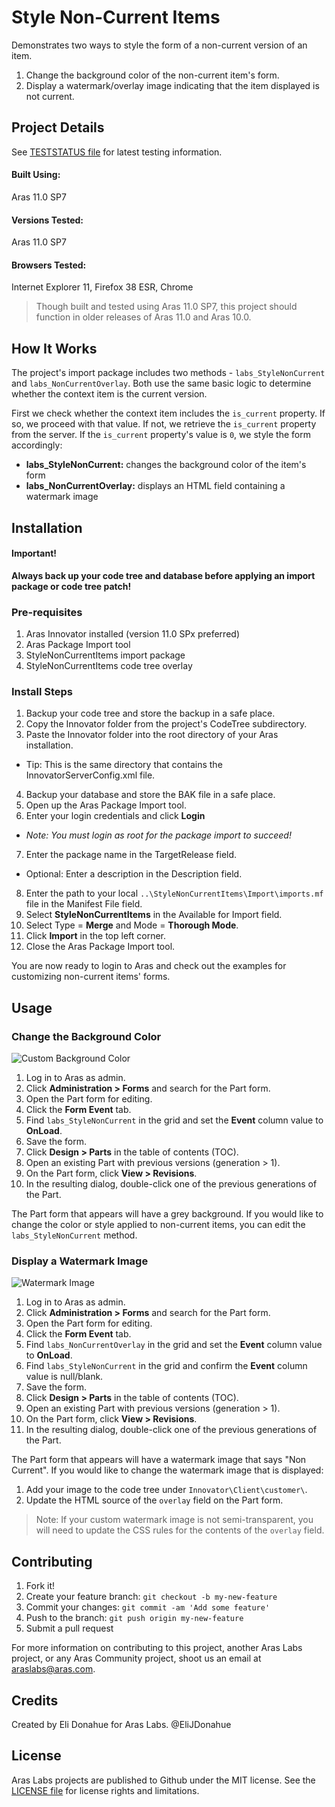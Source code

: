 # Style Non-Current Items

Demonstrates two ways to style the form of a non-current version of an item.

1. Change the background color of the non-current item's form.
2. Display a watermark/overlay image indicating that the item displayed is not current.

## Project Details

See [TESTSTATUS file](./TESTSTATUS.md) for latest testing information.

#### Built Using:
Aras 11.0 SP7

#### Versions Tested:
Aras 11.0 SP7

#### Browsers Tested:
Internet Explorer 11, Firefox 38 ESR, Chrome

> Though built and tested using Aras 11.0 SP7, this project should function in older releases of Aras 11.0 and Aras 10.0.

## How It Works

The project's import package includes two methods - `labs_StyleNonCurrent` and `labs_NonCurrentOverlay`. Both use the same basic logic to determine whether the context item is the current version.

First we check whether the context item includes the `is_current` property. If so, we proceed with that value. If not, we retrieve the `is_current` property from the server. If the `is_current` property's value is `0`, we style the form accordingly:

- **labs_StyleNonCurrent:** changes the background color of the item's form
- **labs_NonCurrentOverlay:** displays an HTML field containing a watermark image

## Installation

#### Important!
**Always back up your code tree and database before applying an import package or code tree patch!**

### Pre-requisites

1. Aras Innovator installed (version 11.0 SPx preferred)
2. Aras Package Import tool
3. StyleNonCurrentItems import package
4. StyleNonCurrentItems code tree overlay

### Install Steps

1. Backup your code tree and store the backup in a safe place.
2. Copy the Innovator folder from the project's CodeTree subdirectory.
3. Paste the Innovator folder into the root directory of your Aras installation.
  * Tip: This is the same directory that contains the InnovatorServerConfig.xml file.
4. Backup your database and store the BAK file in a safe place.
5. Open up the Aras Package Import tool.
6. Enter your login credentials and click **Login**
  * _Note: You must login as root for the package import to succeed!_
7. Enter the package name in the TargetRelease field.
  * Optional: Enter a description in the Description field.
8. Enter the path to your local `..\StyleNonCurrentItems\Import\imports.mf` file in the Manifest File field.
9. Select **StyleNonCurrentItems** in the Available for Import field.
10. Select Type = **Merge** and Mode = **Thorough Mode**.
11. Click **Import** in the top left corner.
12. Close the Aras Package Import tool.

You are now ready to login to Aras and check out the examples for customizing non-current items' forms.

## Usage

### Change the Background Color

![Custom Background Color](./Screenshots/bg-color.gif)

1. Log in to Aras as admin.
2. Click **Administration > Forms** and search for the Part form.
3. Open the Part form for editing.
4. Click the **Form Event** tab.
5. Find `labs_StyleNonCurrent` in the grid and set the **Event** column value to **OnLoad**.
6. Save the form.
7. Click **Design > Parts** in the table of contents (TOC).
8. Open an existing Part with previous versions (generation > 1).
9. On the Part form, click **View > Revisions**.
10. In the resulting dialog, double-click one of the previous generations of the Part.

The Part form that appears will have a grey background. If you would like to change the color or style applied to non-current items, you can edit the `labs_StyleNonCurrent` method.

### Display a Watermark Image

![Watermark Image](./Screenshots/overlay.gif)

1. Log in to Aras as admin.
2. Click **Administration > Forms** and search for the Part form.
3. Open the Part form for editing.
4. Click the **Form Event** tab.
5. Find `labs_NonCurrentOverlay` in the grid and set the **Event** column value to **OnLoad**.
6. Find `labs_StyleNonCurrent` in the grid and confirm the **Event** column value is null/blank.
7. Save the form.
8. Click **Design > Parts** in the table of contents (TOC).
9. Open an existing Part with previous versions (generation > 1).
10. On the Part form, click **View > Revisions**.
11. In the resulting dialog, double-click one of the previous generations of the Part.

The Part form that appears will have a watermark image that says "Non Current". If you would like to change the watermark image that is displayed:
1. Add your image to the code tree under `Innovator\Client\customer\`.
2. Update the HTML source of the `overlay` field on the Part form.

> Note: If your custom watermark image is not semi-transparent, you will need to update the CSS rules for the contents of the `overlay` field.

## Contributing

1. Fork it!
2. Create your feature branch: `git checkout -b my-new-feature`
3. Commit your changes: `git commit -am 'Add some feature'`
4. Push to the branch: `git push origin my-new-feature`
5. Submit a pull request

For more information on contributing to this project, another Aras Labs project, or any Aras Community project, shoot us an email at araslabs@aras.com.

## Credits

Created by Eli Donahue for Aras Labs. @EliJDonahue

## License

Aras Labs projects are published to Github under the MIT license. See the [LICENSE file](./LICENSE.md) for license rights and limitations.
